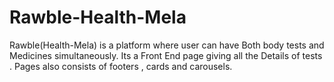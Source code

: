# Rawble-Health-Mela

Rawble(Health-Mela) is a platform where user can have Both body tests and Medicines simultaneously.
Its a Front End page giving all the Details of tests .
Pages also consists of footers , cards and carousels.
